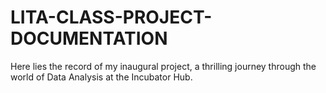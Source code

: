 # LITA-CLASS-PROJECT-DOCUMENTATION
Here lies the record of my inaugural project, a thrilling journey through the world of Data Analysis at the Incubator Hub.
